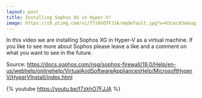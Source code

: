 ```yaml
---
layout: post
title: Installing Sophos XG in Hyper-V!
image: https://i9.ytimg.com/vi/f7zkhO7FJJA/mqdefault.jpg?v=63cec83a&sqp=CMzFq68G&rs=AOn4CLATdqw7NTyxQ7UdVmutbNJuGaOIFg
---
```

In this video we are installing Sophos XG in Hyper-V as a virtual machine.
If you like to see more about Sophos please leave a like and a comment on what you want to see in the future.

Source:
https://docs.sophos.com/nsg/sophos-firewall/19.0/Help/en-us/webhelp/onlinehelp/VirtualAndSoftwareAppliancesHelp/MicrosoftHyperV/HyperVInstall/index.html

{% youtube https://youtu.be/f7zkhO7FJJA %}
